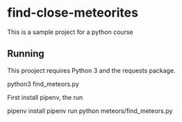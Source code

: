 # find-close-meteorites
This is a sample project for a python course

## Running

This prooject requires Python 3 and the requests package.

python3 find_meteors.py

First install pipenv, the run

pipenv install
pipenv run python meteors/find_meteors.py
